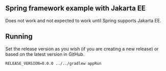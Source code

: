 ## Spring framework example with Jakarta EE

Does not work and not expected to work until Spring supports Jakarta EE.

## Running

Set the release version as you wish (if you are creating a new release) or based on the latest version in GitHub.

```
RELEASE_VERSION=0.0.0 ../../gradlew appRun
```